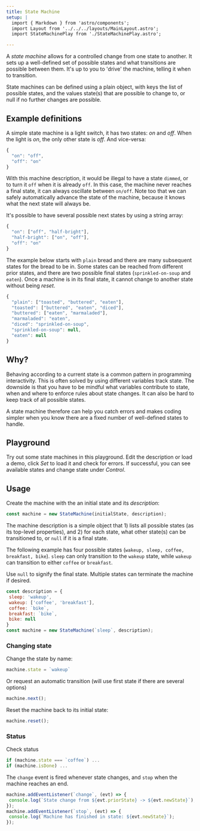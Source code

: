 ```yaml
---
title: State Machine
setup: |
  import { Markdown } from 'astro/components';
  import Layout from '../../../layouts/MainLayout.astro';
  import StateMachinePlay from './StateMachinePlay.astro';

---
```


A _state machine_ allows for a controlled change from one state to another. It sets up a well-defined set of possible states and what transitions are possible between them. It's up to you to 'drive' the machine, telling it when to transition. 

State machines can be defined using a plain object, with keys the list of possible states, and the values state(s) that are possible to change to, or null if no further changes are possible.

## Example definitions

A simple state machine is a light switch, it has two states: _on_ and _off_. When the light is _on_, the only other state is _off_. And vice-versa:

```js
{
  "on": "off",
  "off": "on"
}
```

With this machine description, it would be illegal to have a state `dimmed`, or to turn it `off` when it is already `off`. In this case, the machine never reaches a final state, it can always oscillate between `on/off`. Note too that we can safely automatically advance the state of the machine, because it knows what the next state will always be.

It's possible to have several possible next states by using a string array:

```js
{
  "on": ["off", "half-bright"],
  "half-bright": ["on", "off"],
  "off": "on"
}
```

The example below starts with `plain` bread and there are many subsequent states for the bread to be in. Some states can be reached from different prior states, and there are two possible final states (`sprinkled-on-soup` and `eaten`). Once a machine is in its final state, it cannot change to another state without being _reset_.

```js
{
  "plain": ["toasted", "buttered", "eaten"],
  "toasted": ["buttered", "eaten", "diced"],
  "buttered": ["eaten", "marmaladed"],
  "marmaladed": "eaten",
  "diced": "sprinkled-on-soup",
  "sprinkled-on-soup": null,
  "eaten": null
}
```

## Why?

Behaving according to a current state is a common pattern in programming interactivity. This is often solved by using different variables track state. The downside is that you have to be mindful what variables contribute to state, when and where to enforce rules about state changes. It can also be hard to keep track of all possible states.

A state machine therefore can help you catch errors and makes coding simpler when you know there are a fixed number of well-defined states to handle.

## Playground

Try out some state machines in this playground. Edit the description or load a demo, click _Set_ to load it and check for errors. If successful, you can see available states and change state under _Control_.

<StateMachinePlay />

## Usage

Create the machine with the an initial state and its _description_:

```js
const machine = new StateMachine(initialState, description);
```

The machine description is a simple object that 1) lists all possible states (as its top-level properties), and 2) for each state, what other state(s) can be transitioned to, or `null` if it is a final state.

The following example has four possible states (`wakeup, sleep, coffee, breakfast, bike`). `sleep` can only transition to the `wakeup` state, while `wakeup` can transition to either `coffee` or `breakfast`. 

Use `null` to signify the final state. Multiple states can terminate the machine if desired.

```js
const description = { 
 sleep: 'wakeup',
 wakeup: ['coffee', 'breakfast'],
 coffee: `bike`,
 breakfast: `bike`,
 bike: null
}
const machine = new StateMachine(`sleep`, description);
```

### Changing state

Change the state by name:

```js
machine.state = `wakeup`
```

Or request an automatic transition (will use first state if there are several options)

```js
machine.next();
```

Reset the machine back to its initial state:

```js
machine.reset();
```

### Status

Check status

```js
if (machine.state === `coffee`) ...
if (machine.isDone) ...
```

The `change` event is fired whenever state changes, and `stop` when the machine reaches an end.

```js
machine.addEventListener(`change`, (evt) => {
 console.log(`State change from ${evt.priorState} -> ${evt.newState}`);
});
machine.addEventListener(`stop`, (evt) => {
 console.log(`Machine has finished in state: ${evt.newState}`);
});
```



